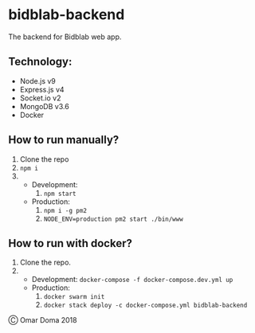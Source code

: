 # bidblab-backend

The backend for Bidblab web app.

## Technology:

* Node.js v9
* Express.js v4
* Socket.io v2
* MongoDB v3.6
* Docker

## How to run manually?

1. Clone the repo
2. `npm i`
3. 
    * Development: 
        1. `npm start`
    * Production:
        1. `npm i -g pm2`
        2. `NODE_ENV=production pm2 start ./bin/www`

## How to run with docker?

1. Clone the repo.
2. 
   * Development: `docker-compose -f docker-compose.dev.yml up`
   * Production: 
      1. `docker swarm init`
      2. `docker stack deploy -c docker-compose.yml bidblab-backend`

&#9400; Omar Doma 2018

